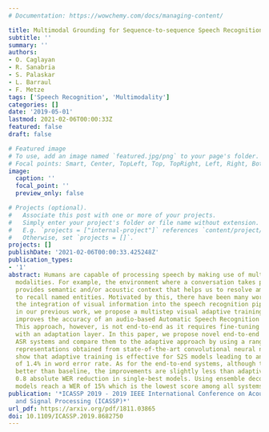 ```yaml
---
# Documentation: https://wowchemy.com/docs/managing-content/

title: Multimodal Grounding for Sequence-to-sequence Speech Recognition
subtitle: ''
summary: ''
authors:
- O. Caglayan
- R. Sanabria
- S. Palaskar
- L. Barraul
- F. Metze
tags: ['Speech Recognition', 'Multimodality']
categories: []
date: '2019-05-01'
lastmod: 2021-02-06T00:00:33Z
featured: false
draft: false

# Featured image
# To use, add an image named `featured.jpg/png` to your page's folder.
# Focal points: Smart, Center, TopLeft, Top, TopRight, Left, Right, BottomLeft, Bottom, BottomRight.
image:
  caption: ''
  focal_point: ''
  preview_only: false

# Projects (optional).
#   Associate this post with one or more of your projects.
#   Simply enter your project's folder or file name without extension.
#   E.g. `projects = ["internal-project"]` references `content/project/deep-learning/index.md`.
#   Otherwise, set `projects = []`.
projects: []
publishDate: '2021-02-06T00:00:33.425248Z'
publication_types:
- '1'
abstract: Humans are capable of processing speech by making use of multiple sensory
  modalities. For example, the environment where a conversation takes place generally
  provides semantic and/or acoustic context that helps us to resolve ambiguities or
  to recall named entities. Motivated by this, there have been many works studying
  the integration of visual information into the speech recognition pipeline. Specifically,
  in our previous work, we propose a multistep visual adaptive training approach which
  improves the accuracy of an audio-based Automatic Speech Recognition (ASR) system.
  This approach, however, is not end-to-end as it requires fine-tuning the whole model
  with an adaptation layer. In this paper, we propose novel end-to-end multimodal
  ASR systems and compare them to the adaptive approach by using a range of visual
  representations obtained from state-of-the-art convolutional neural networks. We
  show that adaptive training is effective for S2S models leading to an absolute improvement
  of 1.4% in word error rate. As for the end-to-end systems, although they perform
  better than baseline, the improvements are slightly less than adaptive training,
  0.8 absolute WER reduction in single-best models. Using ensemble decoding, end-to-end
  models reach a WER of 15% which is the lowest score among all systems.
publication: '*ICASSP 2019 - 2019 IEEE International Conference on Acoustics, Speech
  and Signal Processing (ICASSP)*'
url_pdf: https://arxiv.org/pdf/1811.03865
doi: 10.1109/ICASSP.2019.8682750
---
```

